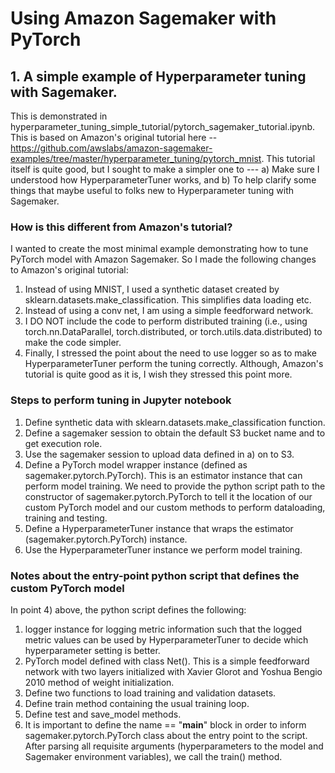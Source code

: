 # Using Amazon Sagemaker with PyTorch

## 1. A simple example of Hyperparameter tuning with Sagemaker. 
   
   This is demonstrated in hyperparameter_tuning_simple_tutorial/pytorch_sagemaker_tutorial.ipynb. This is based on Amazon's original tutorial here -- https://github.com/awslabs/amazon-sagemaker-examples/tree/master/hyperparameter_tuning/pytorch_mnist. This tutorial itself is quite good, but I sought to make a simpler one to --- a) Make sure I understood how HyperparameterTuner works, and b) To help clarify some things that maybe useful to folks new to Hyperparameter tuning with Sagemaker. 
   
   ### How is this different from Amazon's tutorial? 
   
   I wanted to create the most minimal example demonstrating how to tune PyTorch model with Amazon Sagemaker. So I made the following changes to Amazon's original tutorial: 
   1. Instead of using MNIST, I used a synthetic dataset created by sklearn.datasets.make_classification. This simplifies data loading etc.  
   2. Instead of using a conv net, I am using a simple feedforward network. 
   3. I DO NOT include the code to perform distributed training (i.e., using torch.nn.DataParallel, torch.distributed, or torch.utils.data.distributed) to make the code simpler. 
   4. Finally, I stressed the point about the need to use logger so as to make HyperparameterTuner perform the tuning correctly. Although, Amazon's tutorial is quite good as it is, I wish they stressed this point more. 
   
   ### Steps to perform tuning in Jupyter notebook 
   1) Define synthetic data with sklearn.datasets.make_classification function. 
   2) Define a sagemaker session to obtain the default S3 bucket name and to get execution role. 
   3) Use the sagemaker session to upload data defined in a) on to S3. 
   4) Define a PyTorch model wrapper instance (defined as sagemaker.pytorch.PyTorch). This is an estimator instance that can perform model training. We need to provide the python script path to the constructor of sagemaker.pytorch.PyTorch to tell it the location of our custom PyTorch model and our custom methods to perform dataloading, training and testing. 
   5) Define a HyperparameterTuner instance that wraps the estimator (sagemaker.pytorch.PyTorch) instance. 
   6) Use the HyperparameterTuner instance we perform model training. 
   
   ### Notes about the entry-point python script that defines the custom PyTorch model
   In point 4) above, the python script defines the following: 
   1) logger instance for logging metric information such that the logged metric values can be used by HyperparameterTuner to decide which hyperparameter setting is better.  
   2) PyTorch model defined with class Net(). This is a simple feedforward network with two layers initialized with Xavier Glorot and Yoshua Bengio 2010 method of weight initialization.   
   3) Define two functions to load training and validation datasets. 
   4) Define train method containing the usual training loop. 
   5) Define test and save_model methods.  
   6) It is important to define the name == "__main__" block in order to inform sagemaker.pytorch.PyTorch class about the entry point to the script. After parsing all requisite arguments (hyperparameters to the model and Sagemaker environment variables), we call the train() method. 
